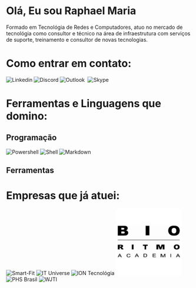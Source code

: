 


# Olá, Eu sou Raphael Maria

Formado em Tecnológia de Redes e Computadores, atuo no mercado de tecnológia como consultor e técnico na área de infraestrutura com serviços de suporte, treinamento e consultor de novas tecnologias.
 
# Como entrar em contato:
![Linkedin]() ![Discord]()
![Outlook]()  ![]()
![Skype]()

# Ferramentas e Linguagens que domino:
## Programação
![Powershell]() ![Shell]()  ![Markdown]()

## Ferramentas

# Empresas que já atuei:
![Smart-Fit](https://imgur.com/VT29tht) ![IT Universe](https://imgur.com/uY5IwUF) ![ION Tecnológia](https://imgur.com/xGZD95L)
![Bio Ritmo](https://github.com/raphaelmaria/raphaelmaria/blob/main/BioRitmoLogo.png) ![PHS Brasil](https://imgur.com/4pcGcJE) ![WJTI](https://imgur.com/di8EVzE)
![]() ![]() ![]()
![]() ![]() ![]()
